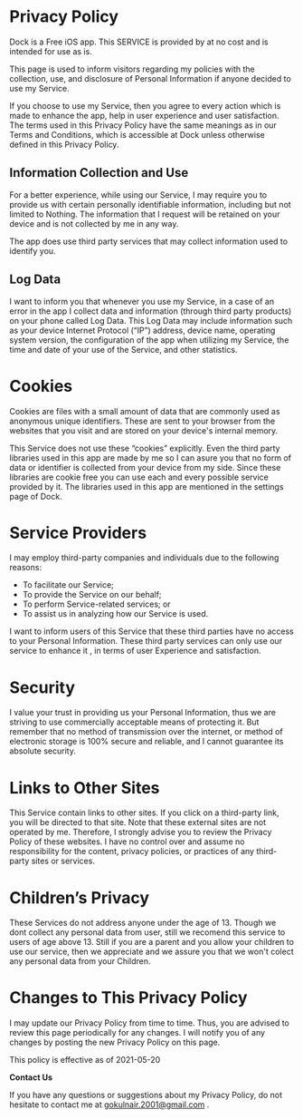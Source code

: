 # Privacy Policy

Dock is a Free iOS app. This SERVICE is provided by at no cost and is intended for use as is.

This page is used to inform visitors regarding my policies with the collection, use, and disclosure of Personal Information if anyone decided to use my Service.

If you choose to use my Service, then you agree to every action which is made to enhance the app, help in user experience and user satisfaction. The terms used in this Privacy Policy have the same meanings as in our Terms and Conditions, which is accessible at Dock unless otherwise defined in this Privacy Policy.


## Information Collection and Use

For a better experience, while using our Service, I may require you to provide us with certain personally identifiable information, including but not limited to Nothing. The information that I request will be retained on your device and is not collected by me in any way.

The app does use third party services that may collect information used to identify you.

## Log Data

I want to inform you that whenever you use my Service, in a case of an error in the app I collect data and information (through third party products) on your phone called Log Data. This Log Data may include information such as your device Internet Protocol (“IP”) address, device name, operating system version, the configuration of the app when utilizing my Service, the time and date of your use of the Service, and other statistics.

# Cookies

Cookies are files with a small amount of data that are commonly used as anonymous unique identifiers. These are sent to your browser from the websites that you visit and are stored on your device's internal memory.

This Service does not use these “cookies” explicitly. Even the third party libraries used in this app are made by me so I can asure you that no form of data or identifier is collected from your device from my side. Since these libraries are cookie free you can use each and every possible service provided by it. The libraries used in this app are mentioned in the settings page of Dock.

# Service Providers

I may employ third-party companies and individuals due to the following reasons:

*   To facilitate our Service;
*   To provide the Service on our behalf;
*   To perform Service-related services; or
*   To assist us in analyzing how our Service is used.

I want to inform users of this Service that these third parties have no access to your Personal Information. These third party services can only use our service to enhance it , in terms of user Experience and satisfaction.

# Security

I value your trust in providing us your Personal Information, thus we are striving to use commercially acceptable means of protecting it. But remember that no method of transmission over the internet, or method of electronic storage is 100% secure and reliable, and I cannot guarantee its absolute security.

# Links to Other Sites

This Service contain links to other sites. If you click on a third-party link, you will be directed to that site. Note that these external sites are not operated by me. Therefore, I strongly advise you to review the Privacy Policy of these websites. I have no control over and assume no responsibility for the content, privacy policies, or practices of any third-party sites or services.

# Children’s Privacy

These Services do not address anyone under the age of 13. Though we dont collect any personal data from user, still we recomend this service to users of age above 13. Still if you are a parent and you allow your children to use our service, then we appreciate and we assure you that we won't colect any personal data from your Children.

# Changes to This Privacy Policy

I may update our Privacy Policy from time to time. Thus, you are advised to review this page periodically for any changes. I will notify you of any changes by posting the new Privacy Policy on this page.

This policy is effective as of 2021-05-20

**Contact Us**

If you have any questions or suggestions about my Privacy Policy, do not hesitate to contact me at gokulnair.2001@gmail.com .
